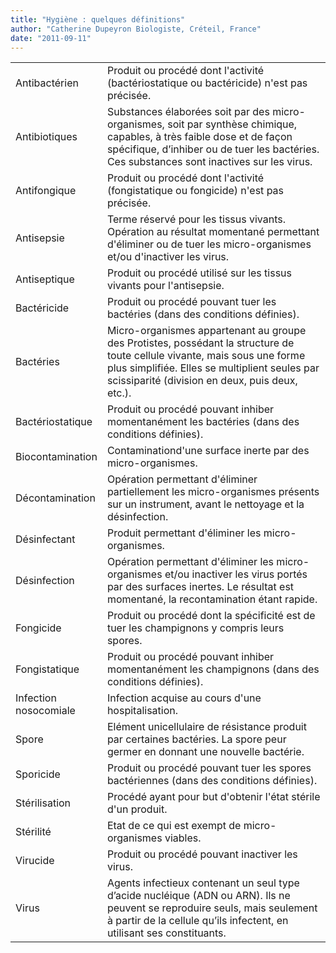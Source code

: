 ```yaml
---
title: "Hygiène : quelques définitions"
author: "Catherine Dupeyron Biologiste, Créteil, France"
date: "2011-09-11"
---
```


<table>

<tbody>

<tr>

<td>Antibactérien</td>

<td style="width: 445px;">Produit ou procédé dont l'activité (bactériostatique ou bactéricide) n'est pas précisée.</td>

</tr>

<tr>

<td>Antibiotiques</td>

<td style="width: 445px;">Substances élaborées soit par des micro-organismes, soit par synthèse chimique, capables, à très faible dose et de façon spécifique, d’inhiber ou de tuer les bactéries. Ces substances sont inactives sur les virus.</td>

</tr>

<tr>

<td>Antifongique</td>

<td style="width: 445px;">Produit ou procédé dont l'activité (fongistatique ou fongicide) n'est pas précisée.</td>

</tr>

<tr>

<td>Antisepsie</td>

<td style="width: 445px;">Terme réservé pour les tissus vivants. Opération au résultat momentané permettant d'éliminer ou de tuer les micro-organismes et/ou d'inactiver les virus.</td>

</tr>

<tr>

<td>Antiseptique</td>

<td style="width: 445px;">Produit ou procédé utilisé sur les tissus vivants pour l'antisepsie.</td>

</tr>

<tr>

<td>Bactéricide</td>

<td style="width: 445px;">Produit ou procédé pouvant tuer les bactéries (dans des conditions définies).</td>

</tr>

<tr>

<td>Bactéries</td>

<td style="width: 445px;">Micro-organismes appartenant au groupe des Protistes, possédant la structure de toute cellule vivante, mais sous une forme plus simplifiée. Elles se multiplient seules par scissiparité (division en deux, puis deux, etc.).</td>

</tr>

<tr>

<td>Bactériostatique</td>

<td style="width: 445px;">Produit ou procédé pouvant inhiber momentanément les bactéries (dans des conditions définies).</td>

</tr>

<tr>

<td>Biocontamination</td>

<td style="width: 445px;">Contaminationd'une surface inerte par des micro-organismes.</td>

</tr>

<tr>

<td>Décontamination</td>

<td style="width: 445px;">Opération permettant d'éliminer partiellement les micro-organismes présents sur un instrument, avant le nettoyage et la désinfection.</td>

</tr>

<tr>

<td>Désinfectant</td>

<td style="width: 445px;">Produit permettant d'éliminer les micro-organismes.</td>

</tr>

<tr>

<td>Désinfection</td>

<td style="width: 445px;">Opération permettant d'éliminer les micro-organismes et/ou inactiver les virus portés par des surfaces inertes. Le résultat est momentané, la recontamination étant rapide.</td>

</tr>

<tr>

<td>Fongicide</td>

<td style="width: 445px;">Produit ou procédé dont la spécificité est de tuer les champignons y compris leurs spores.</td>

</tr>

<tr>

<td>Fongistatique</td>

<td style="width: 445px;">Produit ou procédé pouvant inhiber momentanément les champignons (dans des conditions définies).</td>

</tr>

<tr>

<td>Infection nosocomiale</td>

<td style="width: 445px;">Infection acquise au cours d'une hospitalisation.</td>

</tr>

<tr>

<td>Spore</td>

<td style="width: 445px;">Elément unicellulaire de résistance produit par certaines bactéries. La spore peur germer en donnant une nouvelle bactérie.</td>

</tr>

<tr>

<td>Sporicide</td>

<td style="width: 445px;">Produit ou procédé pouvant tuer les spores bactériennes (dans des conditions définies).</td>

</tr>

<tr>

<td>Stérilisation</td>

<td style="width: 445px;">Procédé ayant pour but d'obtenir l'état stérile d'un produit.</td>

</tr>

<tr>

<td>Stérilité</td>

<td style="width: 445px;">Etat de ce qui est exempt de micro-organismes viables.</td>

</tr>

<tr>

<td>Virucide</td>

<td style="width: 445px;">Produit ou procédé pouvant inactiver les virus.</td>

</tr>

<tr>

<td>Virus</td>

<td style="width: 445px;">Agents infectieux contenant un seul type d’acide nucléique (ADN ou ARN). Ils ne peuvent se reproduire seuls, mais seulement à partir de la cellule qu’ils infectent, en utilisant ses constituants.</td>

</tr>

</tbody>

</table>